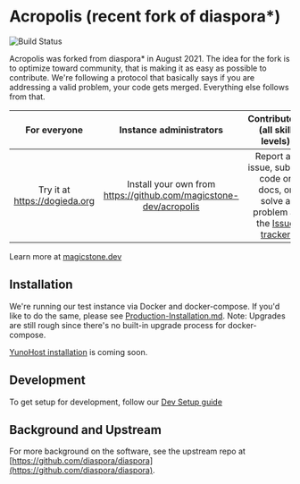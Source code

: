 # Acropolis (recent fork of diaspora\*)

![Build Status](https://github.com/magicstone-dev/acropolis/actions/workflows/ci.yml/badge.svg)

Acropolis was forked from diaspora\* in August 2021. The idea for the fork is to optimize toward community, that is making it as easy as possible to contribute. We're following a protocol that basically says if you are addressing a valid problem, your code gets merged. Everything else follows from that.

|For everyone|Instance administrators|Contributors (all skill levels)|
|:----:|:----:|:----:|
|  Try it at https://dogieda.org | Install your own from https://github.com/magicstone-dev/acropolis | Report an issue, submit code or docs, or solve a problem at the  [Issue tracker](https://github.com/magicstone-dev/acropolis/issues) |

Learn more at [magicstone.dev](https://magicstone.dev)

## Installation

We're running our test instance via Docker and docker-compose. If you'd like to do the same, please see [Production-Installation.md](/docs/Production-Installation.md). Note: Upgrades are still rough since there's no built-in upgrade process for docker-compose.

[YunoHost installation](https://github.com/YunoHost-Apps/acropolis_ynh) is coming soon.

## Development

To get setup for development, follow our [Dev Setup guide](INSTALLING.md)

## Background and Upstream

For more background on the software, see the upstream repo at [https://github.com/diaspora/diaspora](https://github.com/diaspora/diaspora).
